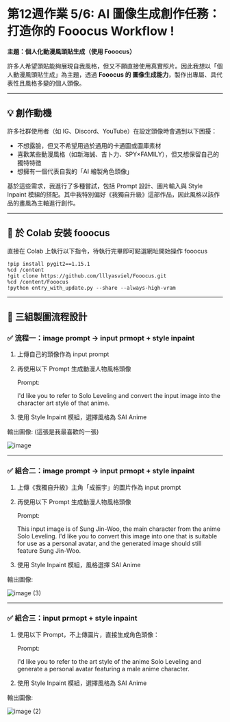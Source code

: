 # 第12週作業 5/6: AI 圖像生成創作任務：打造你的 Fooocus Workflow !
**主題：個人化動漫風頭貼生成（使用 Fooocus）**

許多人希望頭貼能夠展現自我風格，但又不願直接使用真實照片。因此我想以「個人動漫風頭貼生成」為主題，透過 **Fooocus 的 圖像生成能力**，製作出專屬、具代表性且風格多變的個人頭像。

---
## 💡 創作動機

許多社群使用者（如 IG、Discord、YouTube）在設定頭像時會遇到以下困擾：
- 不想露臉，但又不希望用過於通用的卡通圖或圖庫素材
- 喜歡某些動漫風格（如新海誠、吉卜力、SPY×FAMILY），但又想保留自己的獨特特徵
- 想擁有一個代表自我的「AI 繪製角色頭像」

基於這些需求，我進行了多種嘗試，包括 Prompt 設計、圖片輸入與 Style Inpaint 模組的搭配。其中我特別偏好《我獨自升級》這部作品，因此風格以該作品的畫風為主軸進行創作。

---
## 🔧 於 Colab 安裝 fooocus

直接在 Colab 上執行以下指令，待執行完畢即可點選網址開始操作 fooocus
```
!pip install pygit2==1.15.1
%cd /content
!git clone https://github.com/lllyasviel/Fooocus.git
%cd /content/Fooocus
!python entry_with_update.py --share --always-high-vram
```

---

## 🧩 三組製圖流程設計

### ✅ 流程一：image prompt → input prmopt + style inpaint

1. 上傳自己的頭像作為 input prompt
2. 再使用以下 Prompt 生成動漫人物風格頭像

   Prompt:

   I'd like you to refer to Solo Leveling and convert the input image into the character art style of that anime.
   
3. 使用 Style Inpaint 模組，選擇風格為 SAI Anime

輸出圖像: (這張是我最喜歡的一張)

![image](https://github.com/user-attachments/assets/fe19c679-3c06-4215-b927-ad7fd08a75b8)

---

### ✅ 組合二：image prompt → input prmopt + style inpaint

1. 上傳《我獨自升級》主角「成振宇」的圖片作為 input prompt
2. 再使用以下 Prompt 生成動漫人物風格頭像

   Prompt:

   This input image is of Sung Jin-Woo, the main character from the anime Solo Leveling. I'd like you to convert this image into one that is suitable for use as a personal avatar, and the generated image should still feature Sung Jin-Woo.
   
3. 使用 Style Inpaint 模組，風格選擇 SAI Anime

輸出圖像: 

![image (3)](https://github.com/user-attachments/assets/d2c028c8-a22c-43b1-8653-ba2b2d8afef1)

---

### ✅ 組合三：input prmopt + style inpaint

1. 使用以下 Prompt，不上傳圖片，直接生成角色頭像：

   Prompt:

   I'd like you to refer to the art style of the anime Solo Leveling and generate a personal avatar featuring a male anime character.
   
2. 使用 Style Inpaint 模組，選擇風格為 SAI Anime

輸出圖像: 

![image (2)](https://github.com/user-attachments/assets/7296a164-1f2b-4b97-b62d-9dd431fa926a)
